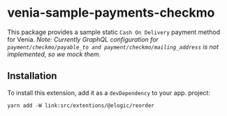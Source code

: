 # venia-sample-payments-checkmo

This package provides a sample static `Cash On Delivery` payment method for Venia.
_Note: Currently GraphQL configuration for `payment/checkmo/payable_to and payment/checkmo/mailing_address` is not implemented, so we mock them._

## Installation

To install this extension, add it as a `devDependency` to your app.
project:

`yarn add -W link:src/extentions/@elogic/reorder`

